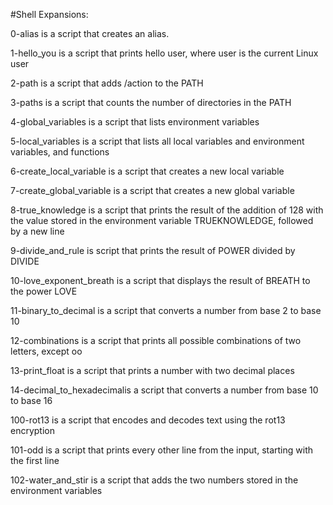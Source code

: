 #Shell Expansions:

0-alias is a script that creates an alias.

1-hello_you is a script that prints hello user, where user is the current Linux user

2-path is a script that adds /action to the PATH

3-paths is a script that counts the number of directories in the PATH

4-global_variables is a script that lists environment variables

5-local_variables is a script that lists all local variables and environment variables, and functions

6-create_local_variable is a script that creates a new local variable

7-create_global_variable is a script that creates a new global variable

8-true_knowledge is a script that prints the result of the addition of 128 with the value stored in the environment variable TRUEKNOWLEDGE, followed by a new line

9-divide_and_rule is script that prints the result of POWER divided by DIVIDE

10-love_exponent_breath is a script that displays the result of BREATH to the power LOVE

11-binary_to_decimal is a script that converts a number from base 2 to base 10

12-combinations is a script that prints all possible combinations of two letters, except oo

13-print_float is a script that prints a number with two decimal places

14-decimal_to_hexadecimalis a script that converts a number from base 10 to base 16

100-rot13 is a script that encodes and decodes text using the rot13 encryption

101-odd is a script that prints every other line from the input, starting with the first line

102-water_and_stir is a script that adds the two numbers stored in the environment variables
